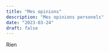 ```yaml
---
title: "Mes opinions"
description: "Mes opinions personels"
date: "2023-03-24"
draft: false
---
```


Rien